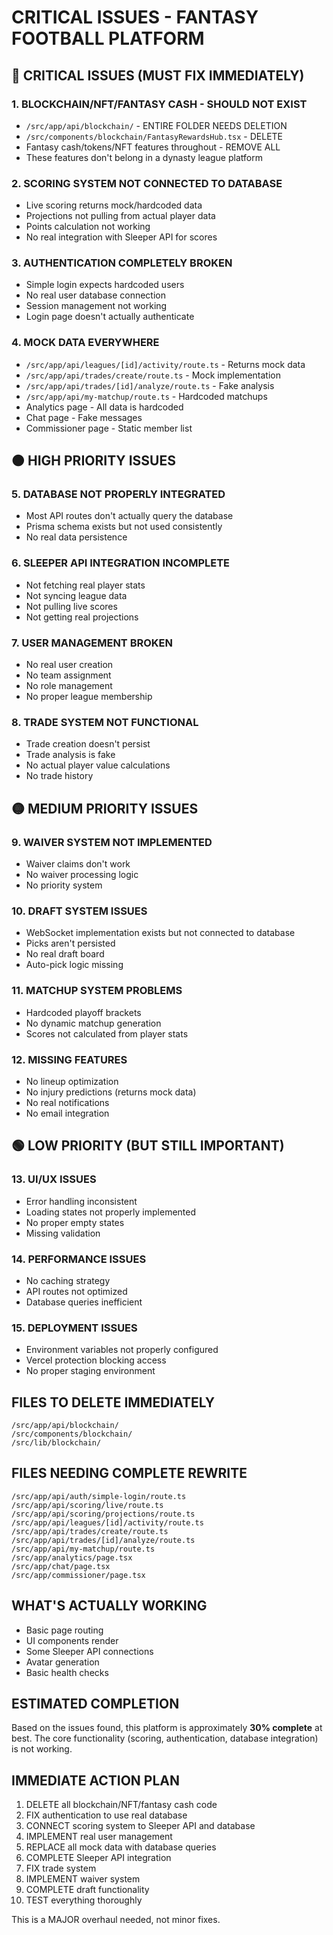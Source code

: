 # CRITICAL ISSUES - FANTASY FOOTBALL PLATFORM

## 🔴 CRITICAL ISSUES (MUST FIX IMMEDIATELY)

### 1. BLOCKCHAIN/NFT/FANTASY CASH - SHOULD NOT EXIST
- `/src/app/api/blockchain/` - ENTIRE FOLDER NEEDS DELETION
- `/src/components/blockchain/FantasyRewardsHub.tsx` - DELETE
- Fantasy cash/tokens/NFT features throughout - REMOVE ALL
- These features don't belong in a dynasty league platform

### 2. SCORING SYSTEM NOT CONNECTED TO DATABASE
- Live scoring returns mock/hardcoded data
- Projections not pulling from actual player data
- Points calculation not working
- No real integration with Sleeper API for scores

### 3. AUTHENTICATION COMPLETELY BROKEN
- Simple login expects hardcoded users
- No real user database connection
- Session management not working
- Login page doesn't actually authenticate

### 4. MOCK DATA EVERYWHERE
- `/src/app/api/leagues/[id]/activity/route.ts` - Returns mock data
- `/src/app/api/trades/create/route.ts` - Mock implementation
- `/src/app/api/trades/[id]/analyze/route.ts` - Fake analysis
- `/src/app/api/my-matchup/route.ts` - Hardcoded matchups
- Analytics page - All data is hardcoded
- Chat page - Fake messages
- Commissioner page - Static member list

## 🟠 HIGH PRIORITY ISSUES

### 5. DATABASE NOT PROPERLY INTEGRATED
- Most API routes don't actually query the database
- Prisma schema exists but not used consistently
- No real data persistence

### 6. SLEEPER API INTEGRATION INCOMPLETE
- Not fetching real player stats
- Not syncing league data
- Not pulling live scores
- Not getting real projections

### 7. USER MANAGEMENT BROKEN
- No real user creation
- No team assignment
- No role management
- No proper league membership

### 8. TRADE SYSTEM NOT FUNCTIONAL
- Trade creation doesn't persist
- Trade analysis is fake
- No actual player value calculations
- No trade history

## 🟡 MEDIUM PRIORITY ISSUES

### 9. WAIVER SYSTEM NOT IMPLEMENTED
- Waiver claims don't work
- No waiver processing logic
- No priority system

### 10. DRAFT SYSTEM ISSUES
- WebSocket implementation exists but not connected to database
- Picks aren't persisted
- No real draft board
- Auto-pick logic missing

### 11. MATCHUP SYSTEM PROBLEMS
- Hardcoded playoff brackets
- No dynamic matchup generation
- Scores not calculated from player stats

### 12. MISSING FEATURES
- No lineup optimization
- No injury predictions (returns mock data)
- No real notifications
- No email integration

## 🟢 LOW PRIORITY (BUT STILL IMPORTANT)

### 13. UI/UX ISSUES
- Error handling inconsistent
- Loading states not properly implemented
- No proper empty states
- Missing validation

### 14. PERFORMANCE ISSUES
- No caching strategy
- API routes not optimized
- Database queries inefficient

### 15. DEPLOYMENT ISSUES
- Environment variables not properly configured
- Vercel protection blocking access
- No proper staging environment

## FILES TO DELETE IMMEDIATELY

```
/src/app/api/blockchain/
/src/components/blockchain/
/src/lib/blockchain/
```

## FILES NEEDING COMPLETE REWRITE

```
/src/app/api/auth/simple-login/route.ts
/src/app/api/scoring/live/route.ts
/src/app/api/scoring/projections/route.ts
/src/app/api/leagues/[id]/activity/route.ts
/src/app/api/trades/create/route.ts
/src/app/api/trades/[id]/analyze/route.ts
/src/app/api/my-matchup/route.ts
/src/app/analytics/page.tsx
/src/app/chat/page.tsx
/src/app/commissioner/page.tsx
```

## WHAT'S ACTUALLY WORKING

- Basic page routing
- UI components render
- Some Sleeper API connections
- Avatar generation
- Basic health checks

## ESTIMATED COMPLETION

Based on the issues found, this platform is approximately **30% complete** at best. The core functionality (scoring, authentication, database integration) is not working.

## IMMEDIATE ACTION PLAN

1. DELETE all blockchain/NFT/fantasy cash code
2. FIX authentication to use real database
3. CONNECT scoring system to Sleeper API and database
4. IMPLEMENT real user management
5. REPLACE all mock data with database queries
6. COMPLETE Sleeper API integration
7. FIX trade system
8. IMPLEMENT waiver system
9. COMPLETE draft functionality
10. TEST everything thoroughly

This is a MAJOR overhaul needed, not minor fixes.